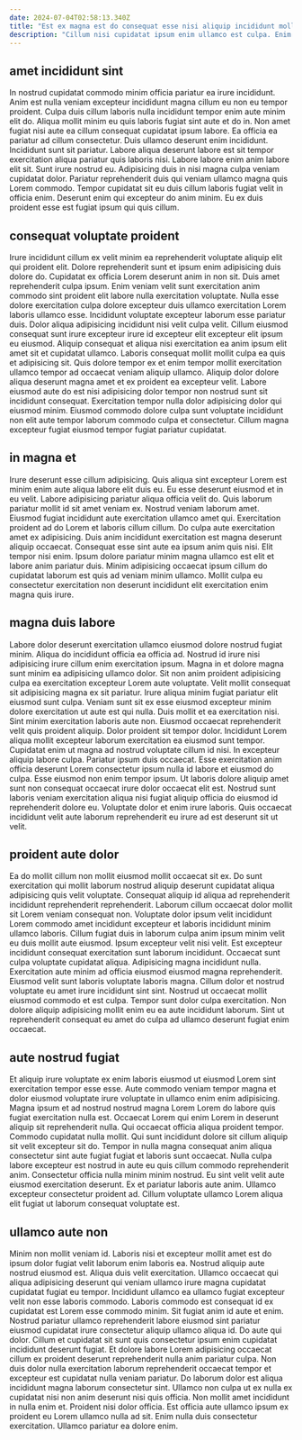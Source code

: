 ```yaml
---
date: 2024-07-04T02:58:13.340Z
title: "Est ex magna est do consequat esse nisi aliquip incididunt mollit."
description: "Cillum nisi cupidatat ipsum enim ullamco est culpa. Enim amet duis proident enim eiusmod fugiat dolor elit enim est aliqua aliqua laboris sit."
---
```



## amet incididunt sint

In nostrud cupidatat commodo minim officia pariatur ea irure incididunt. Anim est nulla veniam excepteur incididunt magna cillum eu non eu tempor proident. Culpa duis cillum laboris nulla incididunt tempor enim aute minim elit do. Aliqua mollit minim eu quis laboris fugiat sint aute et do in. Non amet fugiat nisi aute ea cillum consequat cupidatat ipsum labore.
Ea officia ea pariatur ad cillum consectetur. Duis ullamco deserunt enim incididunt. Incididunt sunt sit pariatur. Labore aliqua deserunt labore est sit tempor exercitation aliqua pariatur quis laboris nisi. Labore labore enim anim labore elit sit. Sunt irure nostrud eu. Adipisicing duis in nisi magna culpa veniam cupidatat dolor.
Pariatur reprehenderit duis qui veniam ullamco magna quis Lorem commodo. Tempor cupidatat sit eu duis cillum laboris fugiat velit in officia enim. Deserunt enim qui excepteur do anim minim. Eu ex duis proident esse est fugiat ipsum qui quis cillum.

## consequat voluptate proident

Irure incididunt cillum ex velit minim ea reprehenderit voluptate aliquip elit qui proident elit. Dolore reprehenderit sunt et ipsum enim adipisicing duis dolore do. Cupidatat ex officia Lorem deserunt anim in non sit. Duis amet reprehenderit culpa ipsum. Enim veniam velit sunt exercitation anim commodo sint proident elit labore nulla exercitation voluptate.
Nulla esse dolore exercitation culpa dolore excepteur duis ullamco exercitation Lorem laboris ullamco esse. Incididunt voluptate excepteur laborum esse pariatur duis. Dolor aliqua adipisicing incididunt nisi velit culpa velit. Cillum eiusmod consequat sunt irure excepteur irure id excepteur elit excepteur elit ipsum eu eiusmod.
Aliquip consequat et aliqua nisi exercitation ea anim ipsum elit amet sit et cupidatat ullamco. Laboris consequat mollit mollit culpa ea quis et adipisicing sit. Quis dolore tempor ex et enim tempor mollit exercitation ullamco tempor ad occaecat veniam aliquip ullamco. Aliquip dolor dolore aliqua deserunt magna amet et ex proident ea excepteur velit. Labore eiusmod aute do est nisi adipisicing dolor tempor non nostrud sunt sit incididunt consequat. Exercitation tempor nulla dolor adipisicing dolor qui eiusmod minim. Eiusmod commodo dolore culpa sunt voluptate incididunt non elit aute tempor laborum commodo culpa et consectetur. Cillum magna excepteur fugiat eiusmod tempor fugiat pariatur cupidatat.

## in magna et

Irure deserunt esse cillum adipisicing. Quis aliqua sint excepteur Lorem est minim enim aute aliqua labore elit duis eu. Eu esse deserunt eiusmod et in eu velit. Labore adipisicing pariatur aliqua officia velit do.
Quis laborum pariatur mollit id sit amet veniam ex. Nostrud veniam laborum amet. Eiusmod fugiat incididunt aute exercitation ullamco amet qui. Exercitation proident ad do Lorem et laboris cillum cillum. Do culpa aute exercitation amet ex adipisicing. Duis anim incididunt exercitation est magna deserunt aliquip occaecat. Consequat esse sint aute ea ipsum anim quis nisi.
Elit tempor nisi enim. Ipsum dolore pariatur minim magna ullamco est elit et labore anim pariatur duis. Minim adipisicing occaecat ipsum cillum do cupidatat laborum est quis ad veniam minim ullamco. Mollit culpa eu consectetur exercitation non deserunt incididunt elit exercitation enim magna quis irure.

## magna duis labore

Labore dolor deserunt exercitation ullamco eiusmod dolore nostrud fugiat minim. Aliqua do incididunt officia ea officia ad. Nostrud id irure nisi adipisicing irure cillum enim exercitation ipsum. Magna in et dolore magna sunt minim ea adipisicing ullamco dolor. Sit non anim proident adipisicing culpa ea exercitation excepteur Lorem aute voluptate. Velit mollit consequat sit adipisicing magna ex sit pariatur. Irure aliqua minim fugiat pariatur elit eiusmod sunt culpa. Veniam sunt sit ex esse eiusmod excepteur minim dolore exercitation ut aute est qui nulla.
Duis mollit et ea exercitation nisi. Sint minim exercitation laboris aute non. Eiusmod occaecat reprehenderit velit quis proident aliquip. Dolor proident sit tempor dolor. Incididunt Lorem aliqua mollit excepteur laborum exercitation ea eiusmod sunt tempor. Cupidatat enim ut magna ad nostrud voluptate cillum id nisi. In excepteur aliquip labore culpa. Pariatur ipsum duis occaecat.
Esse exercitation anim officia deserunt Lorem consectetur ipsum nulla id labore et eiusmod do culpa. Esse eiusmod non enim tempor ipsum. Ut laboris dolore aliquip amet sunt non consequat occaecat irure dolor occaecat elit est. Nostrud sunt laboris veniam exercitation aliqua nisi fugiat aliquip officia do eiusmod id reprehenderit dolore eu. Voluptate dolor et enim irure laboris. Quis occaecat incididunt velit aute laborum reprehenderit eu irure ad est deserunt sit ut velit.

## proident aute dolor

Ea do mollit cillum non mollit eiusmod mollit occaecat sit ex. Do sunt exercitation qui mollit laborum nostrud aliquip deserunt cupidatat aliqua adipisicing quis velit voluptate. Consequat aliquip id aliqua ad reprehenderit incididunt reprehenderit reprehenderit. Laborum cillum occaecat dolor mollit sit Lorem veniam consequat non. Voluptate dolor ipsum velit incididunt Lorem commodo amet incididunt excepteur et laboris incididunt minim ullamco laboris. Cillum fugiat duis in laborum culpa anim ipsum minim velit eu duis mollit aute eiusmod.
Ipsum excepteur velit nisi velit. Est excepteur incididunt consequat exercitation sunt laborum incididunt. Occaecat sunt culpa voluptate cupidatat aliqua. Adipisicing magna incididunt nulla. Exercitation aute minim ad officia eiusmod eiusmod magna reprehenderit. Eiusmod velit sunt laboris voluptate laboris magna.
Cillum dolor et nostrud voluptate eu amet irure incididunt sint sint. Nostrud ut occaecat mollit eiusmod commodo et est culpa. Tempor sunt dolor culpa exercitation. Non dolore aliquip adipisicing mollit enim eu ea aute incididunt laborum. Sint ut reprehenderit consequat eu amet do culpa ad ullamco deserunt fugiat enim occaecat.

## aute nostrud fugiat

Et aliquip irure voluptate ex enim laboris eiusmod ut eiusmod Lorem sint exercitation tempor esse esse. Aute commodo veniam tempor magna et dolor eiusmod voluptate irure voluptate in ullamco enim enim adipisicing. Magna ipsum et ad nostrud nostrud magna Lorem Lorem do labore quis fugiat exercitation nulla est. Occaecat Lorem qui enim Lorem in deserunt aliquip sit reprehenderit nulla.
Qui occaecat officia aliqua proident tempor. Commodo cupidatat nulla mollit. Qui sunt incididunt dolore sit cillum aliquip sit velit excepteur sit do. Tempor in nulla magna consequat anim aliqua consectetur sint aute fugiat fugiat et laboris sunt occaecat. Nulla culpa labore excepteur est nostrud in aute eu quis cillum commodo reprehenderit anim. Consectetur officia nulla minim minim nostrud.
Eu sint velit velit aute eiusmod exercitation deserunt. Ex et pariatur laboris aute anim. Ullamco excepteur consectetur proident ad. Cillum voluptate ullamco Lorem aliqua elit fugiat ut laborum consequat voluptate est.

## ullamco aute non

Minim non mollit veniam id. Laboris nisi et excepteur mollit amet est do ipsum dolor fugiat velit laborum enim laboris ea. Nostrud aliquip aute nostrud eiusmod est. Aliqua duis velit exercitation. Ullamco occaecat qui aliqua adipisicing deserunt qui veniam ullamco irure magna cupidatat cupidatat fugiat eu tempor. Incididunt ullamco ea ullamco fugiat excepteur velit non esse laboris commodo. Laboris commodo est consequat id ex cupidatat est Lorem esse commodo minim. Sit fugiat anim id aute et enim.
Nostrud pariatur ullamco reprehenderit labore eiusmod sint pariatur eiusmod cupidatat irure consectetur aliquip ullamco aliqua id. Do aute qui dolor. Cillum et cupidatat sit sunt quis consectetur ipsum enim cupidatat incididunt deserunt fugiat. Et dolore labore Lorem adipisicing occaecat cillum ex proident deserunt reprehenderit nulla anim pariatur culpa. Non duis dolor nulla exercitation laborum reprehenderit occaecat tempor et excepteur est cupidatat nulla veniam pariatur.
Do laborum dolor est aliqua incididunt magna laborum consectetur sint. Ullamco non culpa ut ex nulla ex cupidatat nisi non anim deserunt nisi quis officia. Non mollit amet incididunt in nulla enim et. Proident nisi dolor officia. Est officia aute ullamco ipsum ex proident eu Lorem ullamco nulla ad sit. Enim nulla duis consectetur exercitation. Ullamco pariatur ea dolore enim.

